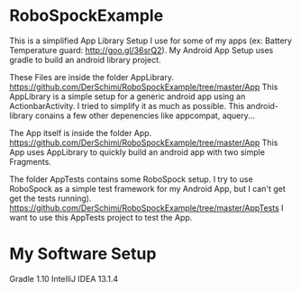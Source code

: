 RoboSpockExample
================
This is a simplified App Library Setup I use for some of my apps (ex: Battery Temperature guard: http://goo.gl/36srQ2).
My Android App Setup uses gradle to build an android library project. 

These Files are inside the folder AppLibrary.
https://github.com/DerSchimi/RoboSpockExample/tree/master/App
This AppLibrary is a simple setup for a generic android app using an ActionbarActivity. I tried to simplify it as much as possible.
This android-library conains a few other depenencies like appcompat, aquery...

The App itself is inside the folder App.
https://github.com/DerSchimi/RoboSpockExample/tree/master/App
This App uses AppLibrary to quickly build an android app with two simple Fragments.

The folder AppTests contains some RoboSpock setup. I try to use RoboSpock as a simple test framework for my Android App, but I can't get get the tests running).
https://github.com/DerSchimi/RoboSpockExample/tree/master/AppTests
I want to use this AppTests project to test the App. 


My Software Setup
=================
Gradle 1.10
IntelliJ IDEA 13.1.4


